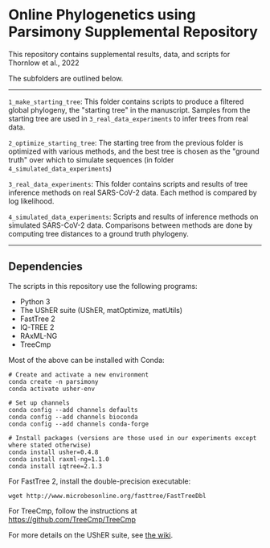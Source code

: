 # Online Phylogenetics using Parsimony Supplemental Repository

This repository contains supplemental results, data, and scripts for Thornlow et al., 2022

The subfolders are outlined below.

---

`1_make_starting_tree`: This folder contains scripts to produce a filtered global phylogeny, the "starting tree" in the manuscript. Samples from the starting tree are used in `3_real_data_experiments` to infer trees from real data.


`2_optimize_starting_tree`: The starting tree from the previous folder is optimized with various methods, and the best tree is chosen as the "ground truth" over which to simulate sequences (in folder `4_simulated_data_experiments`)

`3_real_data_experiments`: This folder contains scripts and results of tree inference methods on real SARS-CoV-2 data. Each method is compared by log likelihood.

`4_simulated_data_experiments`: Scripts and results of inference methods on simulated SARS-CoV-2 data. Comparisons between methods are done by computing tree distances to a ground truth phylogeny.

---

## Dependencies

The scripts in this repository use the following programs:
  
  - Python 3
  - The UShER suite (UShER, matOptimize, matUtils)
  - FastTree 2
  - IQ-TREE 2
  - RAxML-NG
  - TreeCmp

Most of the above can be installed with Conda:

```
# Create and activate a new environment
conda create -n parsimony
conda activate usher-env

# Set up channels
conda config --add channels defaults
conda config --add channels bioconda
conda config --add channels conda-forge

# Install packages (versions are those used in our experiments except where stated otherwise)
conda install usher=0.4.8
conda install raxml-ng=1.1.0
conda install iqtree=2.1.3
```

For FastTree 2, install the double-precision executable:
```
wget http://www.microbesonline.org/fasttree/FastTreeDbl
```

For TreeCmp, follow the instructions at https://github.com/TreeCmp/TreeCmp



For more details on the UShER suite, see [the wiki](https://usher-wiki.readthedocs.io/en/latest/index.html).
